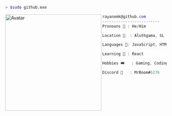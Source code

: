 ```bash
> $sudo github.exe
```

<img align="left" src="https://avatars.githubusercontent.com/u/94668516?v=4" alt="Avatar" width="300" /> 

```csharp
rayanomk@github.com
-------------------------
Pronouns 🧑 : He/Him

Location 📍  : Aluthgama, SL

Languages 🔮: JavaScript, HTML, CSS

Learning 🏫 : React

Hobbies 🎟   : Gaming, Coding, Playing Guitar

Discord 💬   : MrBoom#6276

```


